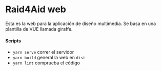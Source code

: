 # Raid4Aid web

Esta es la web para la aplicación de diseño multimedia. Se basa en una plantilla de VUE llamada giraffe.

#### Scripts

- `yarn serve` correr el servidor
- `yarn build` general la web en `dist`
- `yarn lint` comprueba el código
